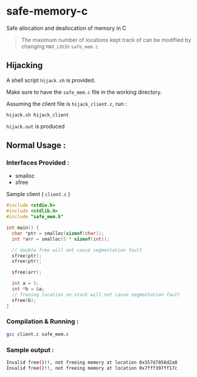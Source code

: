 # safe-memory-c
Safe allocation and deallocation of memory in C


> The maximum number of locations kept track of can be modified by changing ```MAX_LOC```in ```safe_mem.c```

## Hijacking

A shell script ```hijack.sh``` is provided.

Make sure to have the ```safe_mem.c``` file in the working directory.

Assuming the client file is ```hijack_client.c```, run :
```shell
hijack.sh hijack_client
```
```hijack.out``` is produced

## Normal Usage :

### Interfaces Provided :

- smalloc
- sfree

Sample client ( ```client.c``` )

```c
#include <stdio.h>
#include <stdlib.h>
#include "safe_mem.h"

int main() {
  char *ptr = smalloc(sizeof(char));
  int *arr = smalloc(5 * sizeof(int));

  // double free will not cause segmentation fault
  sfree(ptr);
  sfree(ptr);

  sfree(arr);

  int a = 5;
  int *b = &a;
  // freeing location on stack will not cause segmentation fault
  sfree(b);
}
```

### Compilation & Running :

```sh
gcc client.c safe_mem.c

```

### Sample output :
```sh
Invalid free()!!, not freeing memory at location 0x557d7858d2a0
Invalid free()!!, not freeing memory at location 0x7fff397ff17c
```
